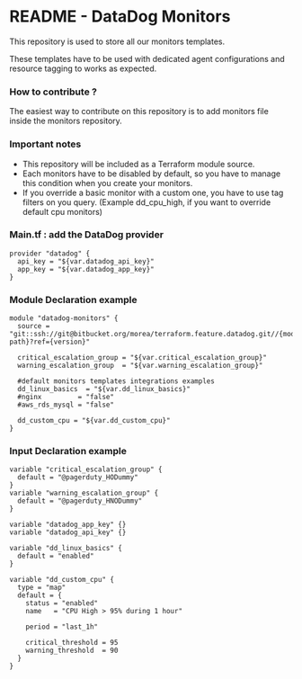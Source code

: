 # README - DataDog Monitors #

This repository is used to store all our monitors templates. 

These templates have to be used with dedicated agent configurations and resource tagging to works as expected.

### How to contribute ? ###

The easiest way to contribute on this repository is to add monitors file inside the monitors repository.

### Important notes ###

* This repository will be included as a Terraform module source.
* Each monitors have to be disabled by default, so you have to manage this condition when you create your monitors.
* If you override a basic monitor with a custom one, you have to use tag filters on you query. (Example dd_cpu_high, if you want to override default cpu monitors)

### Main.tf : add the DataDog provider ###

```
provider "datadog" {
  api_key = "${var.datadog_api_key}"
  app_key = "${var.datadog_app_key}"
}
```

### Module Declaration example ###

```
module "datadog-monitors" {
  source = "git::ssh://git@bitbucket.org/morea/terraform.feature.datadog.git//{module-path}?ref={version}"

  critical_escalation_group = "${var.critical_escalation_group}"
  warning_escalation_group  = "${var.warning_escalation_group}"

  #default monitors templates integrations examples
  dd_linux_basics  = "${var.dd_linux_basics}"
  #nginx         = "false"
  #aws_rds_mysql = "false"

  dd_custom_cpu = "${var.dd_custom_cpu}"
}
```

### Input Declaration example ###

```
variable "critical_escalation_group" {
  default = "@pagerduty_HODummy"
}
variable "warning_escalation_group" {
  default = "@pagerduty_HNODummy"
}

variable "datadog_app_key" {}
variable "datadog_api_key" {}

variable "dd_linux_basics" {
  default = "enabled"
}

variable "dd_custom_cpu" {
  type = "map"
  default = {
    status = "enabled"
    name   = "CPU High > 95% during 1 hour"

    period = "last_1h"

    critical_threshold = 95
    warning_threshold  = 90
  }
}
```
